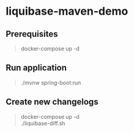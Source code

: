 # liquibase-maven-demo
 

## Prerequisites
> docker-compose up -d

## Run application
> ./mvnw spring-boot:run

## Create new changelogs
> docker-compose up -d  
> ./liquibase-diff.sh